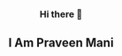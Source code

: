 <div align="center">
<h3>Hi there 👋</h3>
<h2>I Am Praveen Mani</h2>
  <img src="https://media.giphy.com/media/p4NLw3I4U0idi/giphy.gif" alt="img>
                           
</div>
![alt text](https://media.giphy.com/media/p4NLw3I4U0idi/giphy.gif)
<!--
**praveenalpha/praveenalpha** is a ✨ _special_ ✨ repository because its `README.md` (this file) appears on your GitHub profile.

Here are some ideas to get you started:

- 🔭 I’m currently working on ...
- 🌱 I’m currently learning ...
- 👯 I’m looking to collaborate on ...
- 🤔 I’m looking for help with ...
- 💬 Ask me about ...
- 📫 How to reach me: ...
- 😄 Pronouns: ...
- ⚡ Fun fact: ...
-->
